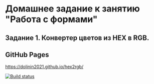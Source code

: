 # Домашнее задание к занятию "Работа с формами"
## Задание 1. Конвертер цветов из HEX в RGB.

## GitHub Pages
https://dolinin2021.github.io/hex2rgb/

[![Build status](https://ci.appveyor.com/api/projects/status/m53bhl0u1pqudo51?svg=true)](https://ci.appveyor.com/project/Dolinin2021/hex2rgb)
